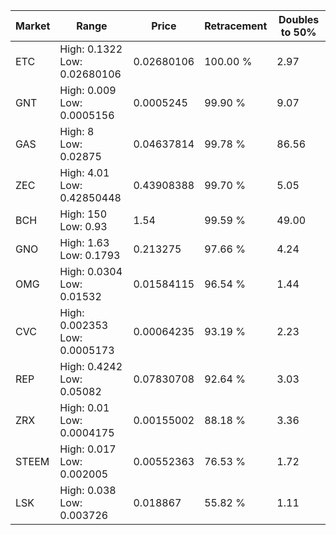 | Market | Range | Price| Retracement | Doubles to 50% |
| --- | --- | --- | --- | --- |
| ETC | High: 0.1322<br />Low: 0.02680106 | 0.02680106 | 100.00 % | 2.97 |
| GNT | High: 0.009<br />Low: 0.0005156 | 0.0005245 | 99.90 % | 9.07 |
| GAS | High: 8<br />Low: 0.02875 | 0.04637814 | 99.78 % | 86.56 |
| ZEC | High: 4.01<br />Low: 0.42850448 | 0.43908388 | 99.70 % | 5.05 |
| BCH | High: 150<br />Low: 0.93 | 1.54 | 99.59 % | 49.00 |
| GNO | High: 1.63<br />Low: 0.1793 | 0.213275 | 97.66 % | 4.24 |
| OMG | High: 0.0304<br />Low: 0.01532 | 0.01584115 | 96.54 % | 1.44 |
| CVC | High: 0.002353<br />Low: 0.0005173 | 0.00064235 | 93.19 % | 2.23 |
| REP | High: 0.4242<br />Low: 0.05082 | 0.07830708 | 92.64 % | 3.03 |
| ZRX | High: 0.01<br />Low: 0.0004175 | 0.00155002 | 88.18 % | 3.36 |
| STEEM | High: 0.017<br />Low: 0.002005 | 0.00552363 | 76.53 % | 1.72 |
| LSK | High: 0.038<br />Low: 0.003726 | 0.018867 | 55.82 % | 1.11 |
